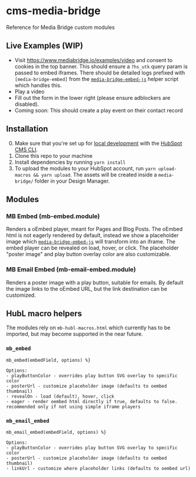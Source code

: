 # cms-media-bridge

Reference for Media Bridge custom modules

## Live Examples (WIP)
- Visit https://www.mediabridge.io/examples/video and consent to cookies in the top banner. This should ensure a `?hs_utk` query param is passed to embed iframes. There should be detailed logs prefixed with `[media-bridge-embed]` from the [`media-bridge-embed-js`](./docs/media-bridge-embed-js.md) helper script which handles this.
- Play a video 
- Fill out the form in the lower right (please ensure adblockers are disabled).
- Coming soon: This should create a play event on their contact record

## Installation
0. Make sure that you're set up for [local development](https://designers.hubspot.com/tutorials/getting-started) with the [HubSpot CMS CLI](https://designers.hubspot.com/docs/developer-reference/local-development-cms-cli).
1. Clone this repo to your machine
2. Install dependencies by running `yarn install`
3. To upload the modules to your HubSpot account, run `yarn upload-macros && yarn upload`. The assets will be created inside a `media-bridge/` folder in your Design Manager.

## Modules

### MB Embed (mb-embed.module)
Renders a oEmbed player, meant for Pages and Blog Posts.
The oEmbed html is not eagerly rendered by default, instead we show a placeholder image which [`media-bridge-embed-js`](./docs/media-bridge-embed-js.md) will transform into an iframe. 
The embed player can be revealed on load, hover, or click. The placeholder "poster image" and play button overlay color are also customizable.

### MB Email Embed (mb-email-embed.module)
Renders a poster image with a play button, suitable for emails. By default the image links to the oEmbed URL, but the link destination can be customized.

## HubL macro helpers
The modules rely on `mb-hubl-macros.html` which currently has to be imported, but may become supported in the near future.

### `mb_embed`

```
mb_embed(embedField, options) %}

Options:
- playButtonColor - overrides play button SVG overlay to specific color
- posterUrl - customize placeholder image (defaults to oembed thumbnail)
- revealOn - load (default), hover, click
- eager - render oembed html directly if true, defaults to false. recommended only if not using simple iframe players
```

### `mb_email_embed`

```
mb_email_embed(embedField, options) %}

Options:
- playButtonColor - overrides play button SVG overlay to specific color
- posterUrl - customize placeholder image (defaults to oembed thumbnail)
- linkUrl - customize where placeholder links (defaults to oembed url)
```
